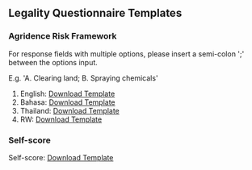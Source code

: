 ## Legality Questionnaire Templates

### Agridence Risk Framework 

For response fields with multiple options, please insert a semi-colon ';' between the options input. 

E.g. 'A. Clearing land; B. Spraying chemicals'

1. English: [Download Template](https://assets.agridence.com/docs-assets/questionnaire-templates/AGD%20English.xlsx)
2. Bahasa: [Download Template](https://assets.agridence.com/docs-assets/questionnaire-templates/AGD%20Bahasa.xlsx)
3. Thailand: [Download Template](https://assets.agridence.com/docs-assets/questionnaire-templates/AGD%20Thailand.xlsx)
4. RW: [Download Template](https://assets.agridence.com/docs-assets/questionnaire-templates/Rubberway.xlsx)

### Self-score

Self-score: [Download Template](https://assets.agridence.com/docs-assets/questionnaire-templates/Self-Score.xlsx)
